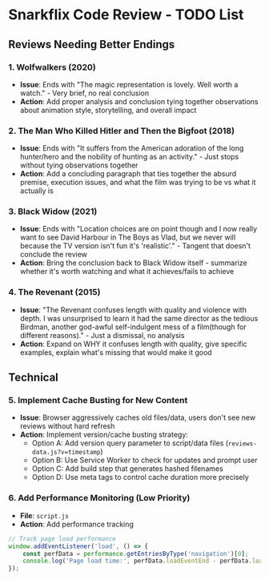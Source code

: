 # Snarkflix Code Review - TODO List

## Reviews Needing Better Endings

### 1. Wolfwalkers (2020)
- **Issue**: Ends with "The magic representation is lovely. Well worth a watch." - Very brief, no real conclusion
- **Action**: Add proper analysis and conclusion tying together observations about animation style, storytelling, and overall impact

### 2. The Man Who Killed Hitler and Then the Bigfoot (2018)
- **Issue**: Ends with "It suffers from the American adoration of the long hunter/hero and the nobility of hunting as an activity." - Just stops without tying observations together
- **Action**: Add a concluding paragraph that ties together the absurd premise, execution issues, and what the film was trying to be vs what it actually is

### 3. Black Widow (2021)
- **Issue**: Ends with "Location choices are on point though and I now really want to see David Harbour in The Boys as Vlad, but we never will because the TV version isn't fun it's 'realistic'." - Tangent that doesn't conclude the review
- **Action**: Bring the conclusion back to Black Widow itself - summarize whether it's worth watching and what it achieves/fails to achieve

### 4. The Revenant (2015)
- **Issue**: "The Revenant confuses length with quality and violence with depth. I was unsurprised to learn it had the same director as the tedious Birdman, another god-awful self-indulgent mess of a film(though for different reasons)." - Just a dismissal, no analysis
- **Action**: Expand on WHY it confuses length with quality, give specific examples, explain what's missing that would make it good

## Technical

### 5. Implement Cache Busting for New Content
- **Issue**: Browser aggressively caches old files/data, users don't see new reviews without hard refresh
- **Action**: Implement version/cache busting strategy:
  - Option A: Add version query parameter to script/data files (`reviews-data.js?v=timestamp`)
  - Option B: Use Service Worker to check for updates and prompt user
  - Option C: Add build step that generates hashed filenames
  - Option D: Use meta tags to control cache duration more precisely

### 6. Add Performance Monitoring (Low Priority)
- **File**: `script.js`
- **Action**: Add performance tracking
```javascript
// Track page load performance
window.addEventListener('load', () => {
    const perfData = performance.getEntriesByType('navigation')[0];
    console.log('Page load time:', perfData.loadEventEnd - perfData.loadEventStart);
});
```
